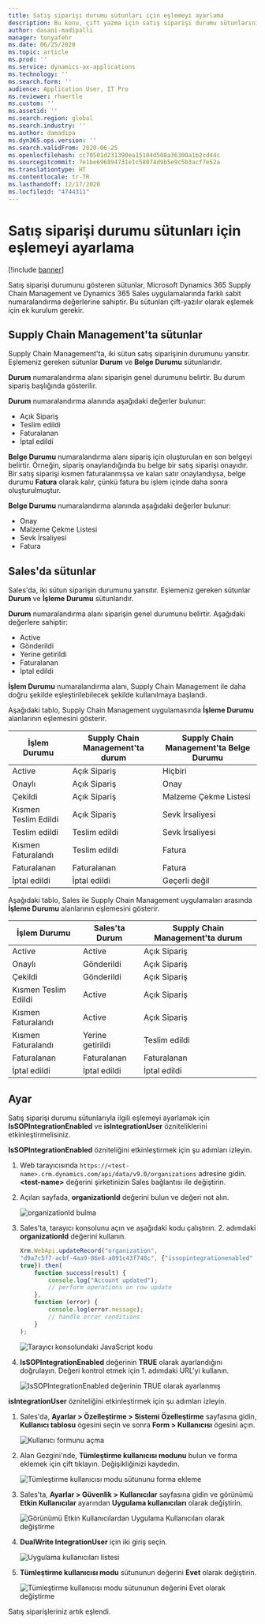 ```yaml
---
title: Satış siparişi durumu sütunları için eşlemeyi ayarlama
description: Bu konu, çift yazma için satış siparişi durumu sütunlarının nasıl ayarlanacağını açıklar.
author: dasani-madipalli
manager: tonyafehr
ms.date: 06/25/2020
ms.topic: article
ms.prod: ''
ms.service: dynamics-ax-applications
ms.technology: ''
ms.search.form: ''
audience: Application User, IT Pro
ms.reviewer: rhaertle
ms.custom: ''
ms.assetid: ''
ms.search.region: global
ms.search.industry: ''
ms.author: damadipa
ms.dyn365.ops.version: ''
ms.search.validFrom: 2020-06-25
ms.openlocfilehash: cc70501d231390ea15104d508a36300a1b2cd44c
ms.sourcegitcommit: 7e1be696894731e1c58074d9b5e9c5b3acf7e52a
ms.translationtype: HT
ms.contentlocale: tr-TR
ms.lasthandoff: 12/17/2020
ms.locfileid: "4744311"
---
```

# <a name="set-up-the-mapping-for-the-sales-order-status-columns"></a>Satış siparişi durumu sütunları için eşlemeyi ayarlama

[!include [banner](../../includes/banner.md)]

Satış siparişi durumunu gösteren sütunlar, Microsoft Dynamics 365 Supply Chain Management ve Dynamics 365 Sales uygulamalarında farklı sabit numaralandırma değerlerine sahiptir. Bu sütunları çift-yazılır olarak eşlemek için ek kurulum gerekir.

## <a name="columns-in-supply-chain-management"></a>Supply Chain Management'ta sütunlar

Supply Chain Management'ta, iki sütun satış siparişinin durumunu yansıtır. Eşlemeniz gereken sütunlar **Durum** ve **Belge Durumu** sütunlarıdır.

**Durum** numaralandırma alanı siparişin genel durumunu belirtir. Bu durum sipariş başlığında gösterilir.

**Durum** numaralandırma alanında aşağıdaki değerler bulunur:

- Açık Sipariş
- Teslim edildi
- Faturalanan
- İptal edildi

**Belge Durumu** numaralandırma alanı sipariş için oluşturulan en son belgeyi belirtir. Örneğin, sipariş onaylandığında bu belge bir satış siparişi onayıdır. Bir satış siparişi kısmen faturalanmışsa ve kalan satır onaylandıysa, belge durumu **Fatura** olarak kalır, çünkü fatura bu işlem içinde daha sonra oluşturulmuştur.

**Belge Durumu** numaralandırma alanında aşağıdaki değerler bulunur:

- Onay
- Malzeme Çekme Listesi
- Sevk İrsaliyesi
- Fatura

## <a name="columns-in-sales"></a>Sales'da sütunlar

Sales'da, iki sütun siparişin durumunu yansıtır. Eşlemeniz gereken sütunlar **Durum** ve **İşleme Durumu** sütunlarıdır.

**Durum** numaralandırma alanı siparişin genel durumunu belirtir. Aşağıdaki değerlere sahiptir:

- Active
- Gönderildi
- Yerine getirildi
- Faturalanan
- İptal edildi

**İşlem Durumu** numaralandırma alanı, Supply Chain Management ile daha doğru şekilde eşleştirilebilecek şekilde kullanılmaya başlandı.

Aşağıdaki tablo, Supply Chain Management uygulamasında **İşleme Durumu** alanlarının eşlemesini gösterir.

| İşlem Durumu   | Supply Chain Management'ta durum | Supply Chain Management'ta Belge Durumu |
|---------------------|-----------------------------------|--------------------------------------------|
| Active              | Açık Sipariş                        | Hiçbiri                                       |
| Onaylı           | Açık Sipariş                        | Onay                               |
| Çekildi              | Açık Sipariş                        | Malzeme Çekme Listesi                               |
| Kısmen Teslim Edildi | Açık Sipariş                        | Sevk İrsaliyesi                               |
| Teslim edildi           | Teslim edildi                         | Sevk İrsaliyesi                               |
| Kısmen Faturalandı  | Teslim edildi                         | Fatura                                    |
| Faturalanan            | Faturalanan                          | Fatura                                    |
| İptal edildi           | İptal edildi                         | Geçerli değil                             |

Aşağıdaki tablo, Sales ile Supply Chain Management uygulamaları arasında **İşleme Durumu** alanlarının eşlemesini gösterir.

| İşlem Durumu   | Sales'ta Durum | Supply Chain Management'ta durum |
|---------------------|-----------------|-----------------------------------|
| Active              | Active          | Açık Sipariş                        |
| Onaylı           | Gönderildi       | Açık Sipariş                        |
| Çekildi              | Gönderildi       | Açık Sipariş                        |
| Kısmen Teslim Edildi | Active          | Açık Sipariş                        |
| Kısmen Faturalandı  | Active          | Açık Sipariş                        |
| Kısmen Faturalandı  | Yerine getirildi       | Teslim edildi                         |
| Faturalanan            | Faturalanan        | Faturalanan                          |
| İptal edildi           | İptal edildi       | İptal edildi                         |

## <a name="setup"></a>Ayar

Satış siparişi durumu sütunlarıyla ilgili eşlemeyi ayarlamak için **IsSOPIntegrationEnabled** ve **isIntegrationUser** özniteliklerini etkinleştirmelisiniz.

**IsSOPIntegrationEnabled** özniteliğini etkinleştirmek için şu adımları izleyin.

1. Web tarayıcısında `https://<test-name>.crm.dynamics.com/api/data/v9.0/organizations` adresine gidin. **\<test-name\>** değerini şirketinizin Sales bağlantısı ile değiştirin.
2. Açılan sayfada, **organizationId** değerini bulun ve değeri not alın.

    ![organizationId bulma](media/sales-map-orgid.png)

3. Sales'ta, tarayıcı konsolunu açın ve aşağıdaki kodu çalıştırın. 2. adımdaki **organizationId** değerini kullanın.

    ```javascript
    Xrm.WebApi.updateRecord("organization",
    "d9a7c5f7-acbf-4aa9-86e8-a891c43f748c", {"issopintegrationenabled" :
    true}).then(
        function success(result) {
            console.log("Account updated");
            // perform operations on row update
        },
        function (error) {
            console.log(error.message);
            // handle error conditions
        }
    );
    ```

    ![Tarayıcı konsolundaki JavaScript kodu](media/sales-map-script.png)

4. **IsSOPIntegrationEnabled** değerinin **TRUE** olarak ayarlandığını doğrulayın. Değeri kontrol etmek için 1. adımdaki URL'yi kullanın.

    ![IsSOPIntegrationEnabled değerinin TRUE olarak ayarlanmış](media/sales-map-integration-enabled.png)

**isIntegrationUser** özniteliğini etkinleştirmek için şu adımları izleyin.

1. Sales'da, **Ayarlar \> Özelleştirme \> Sistemi Özelleştirme** sayfasına gidin, **Kullanıcı tablosu** ögesini seçin ve sonra **Form \> Kullanıcısı** ögesini açın.

    ![Kullanıcı formunu açma](media/sales-map-user.png)

2. Alan Gezgini'nde, **Tümleştirme kullanıcısı modunu** bulun ve forma eklemek için çift tıklayın. Değişikliğinizi kaydedin.

    ![Tümleştirme kullanıcısı modu sütununu forma ekleme](media/sales-map-field-explorer.png)

3. Sales'ta, **Ayarlar \> Güvenlik \> Kullanıcılar** sayfasına gidin ve görünümü **Etkin Kullanıcılar** ayarından **Uygulama kullanıcıları** olarak değiştirin.

    ![Görünümü Etkin Kullanıcılardan Uygulama Kullanıcıları olarak değiştirme](media/sales-map-enabled-users.png)

4. **DualWrite IntegrationUser** için iki giriş seçin.

    ![Uygulama kullanıcıları listesi](media/sales-map-user-mode.png)

5. **Tümleştirme kullanıcısı modu** sütununun değerini **Evet** olarak değiştirin.

    ![Tümleştirme kullanıcısı modu sütununun değerini Evet olarak değiştirme](media/sales-map-user-mode-yes.png)

Satış siparişleriniz artık eşlendi.
